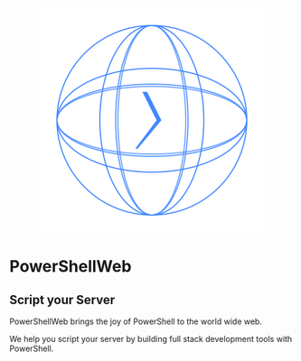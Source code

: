 <div align='center'>
<img src='Assets/PowerShellWeb-Animated.svg' />
</div>

# PowerShellWeb

## Script your Server

PowerShellWeb brings the joy of PowerShell to the world wide web.

We help you script your server by building full stack development tools with PowerShell.
